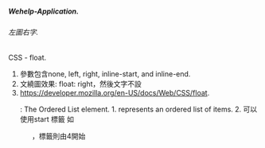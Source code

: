 ##### Wehelp-Application. 
###### 左圖右字. 
CSS - float. 
1. 參數包含none, left, right, inline-start, and inline-end. 
2. 文繞圖效果: float: right，然後文字不設
3. <https://developer.mozilla.org/en-US/docs/Web/CSS/float>. 

<ol>: The Ordered List element. 
1. represents an ordered list of items. 
2. 可以使用start 標籤 如 <ol start="4">，標籤則由4開始 
  

